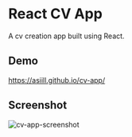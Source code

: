 # React CV App
A cv creation app built using React.

## Demo
https://asiill.github.io/cv-app/

## Screenshot
![cv-app-screenshot](https://github.com/asiill/cv-app/assets/9745019/f89ea948-5336-4cd1-bc49-8a48bb4e2c92)

